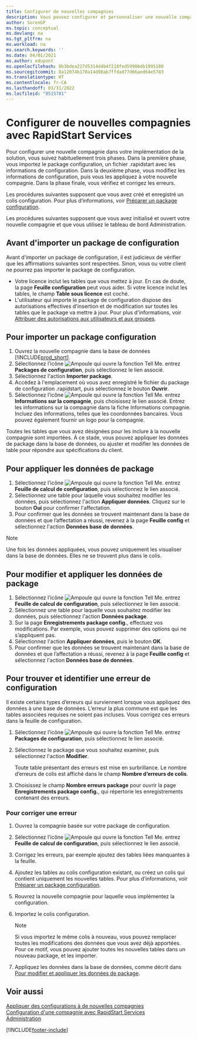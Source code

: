 ```yaml
---
title: Configurer de nouvelles compagnies
description: Vous pouvez configurer et personnaliser une nouvelle compagnie que vous avez créée avec RapidStart Services. Pour détailler votre implémentation, vous procédez en trois phases pour terminer votre configuration.
author: SorenGP
ms.topic: conceptual
ms.devlang: na
ms.tgt_pltfrm: na
ms.workload: na
ms.search.keywords: ''
ms.date: 04/01/2021
ms.author: edupont
ms.openlocfilehash: 8b3bdea227d5314d4b4f218fed59906db1995180
ms.sourcegitcommit: 8a12074b170a14d98ab7ffdad77d66aed64e5783
ms.translationtype: HT
ms.contentlocale: fr-CA
ms.lasthandoff: 03/31/2022
ms.locfileid: "8515781"
---
```

# <a name="configure-new-companies-with-rapidstart-services"></a>Configurer de nouvelles compagnies avec RapidStart Services
Pour configurer une nouvelle compagnie dans votre implémentation de la solution, vous suivez habituellement trois phases. Dans la première phase, vous importez le package configuration, un fichier .rapidstart avec les informations de configuration. Dans la deuxième phase, vous modifiez les informations de configuration, puis vous les appliquez à votre nouvelle compagnie. Dans la phase finale, vous vérifiez et corrigez les erreurs.  

Les procédures suivantes supposent que vous avez créé et enregistré un colis configuration. Pour plus d’informations, voir [Préparer un package configuration](admin-how-to-prepare-a-configuration-package.md).  

Les procédures suivantes supposent que vous avez initialisé et ouvert votre nouvelle compagnie et que vous utilisez le tableau de bord Administration.

## <a name="before-you-import-a-configuration-package"></a>Avant d'importer un package de configuration
Avant d'importer un package de configuration, il est judicieux de vérifier que les affirmations suivantes sont respectées. Sinon, vous ou votre client ne pourrez pas importer le package de configuration.

* Votre licence inclut les tables que vous mettez à jour. En cas de doute, la page **Feuille configuration** peut vous aider. Si votre licence inclut les tables, le champ **Table sous licence** est coché.  
* L'utilisateur qui importe le package de configuration dispose des autorisations effectives d'insertion et de modification sur toutes les tables que le package va mettre à jour. Pour plus d'informations, voir [Attribuer des autorisations aux utilisateurs et aux groupes](ui-define-granular-permissions.md). 

## <a name="to-import-a-configuration-package"></a>Pour importer un package configuration  
1. Ouvrez la nouvelle compagnie dans la base de données [!INCLUDE[prod_short](includes/prod_short.md)].  
2. Sélectionnez l’icône ![Ampoule qui ouvre la fonction Tell Me.](media/ui-search/search_small.png "Dites-moi ce que vous voulez faire") entrez **Packages de configuration**, puis sélectionnez le lien associé.  
3. Sélectionnez l'action **Importer package**.  
4. Accédez à l'emplacement où vous avez enregistré le fichier du package de configuration .rapidstart, puis sélectionnez le bouton **Ouvrir**.  
5. Sélectionnez l’icône ![Ampoule qui ouvre la fonction Tell Me.](media/ui-search/search_small.png "Dites-moi ce que vous voulez faire") entrez **Informations sur la compagnie**, puis choisissez le lien associé. Entrez les informations sur la compagnie dans la fiche Informations compagnie. Incluez des informations, telles que les coordonnées bancaires. Vous pouvez également fournir un logo pour la compagnie.  

Toutes les tables que vous avez désignées pour les inclure à la nouvelle compagnie sont importées. À ce stade, vous pouvez appliquer les données de package dans la base de données, ou ajuster et modifier les données de table pour répondre aux spécifications du client.  

## <a name="to-apply-package-data"></a>Pour appliquer les données de package  
1. Sélectionnez l’icône ![Ampoule qui ouvre la fonction Tell Me.](media/ui-search/search_small.png "Dites-moi ce que vous voulez faire") entrez **Feuille de calcul de configuration**, puis sélectionnez le lien associé.  
2. Sélectionnez une table pour laquelle vous souhaitez modifier les données, puis sélectionnez l'action **Appliquer données**. Cliquez sur le bouton **Oui** pour confirmer l'affectation.
3. Pour confirmer que les données se trouvent maintenant dans la base de données et que l’affectation a réussi, revenez à la page **Feuille config** et sélectionnez l'action **Données base de données**.  

> [!NOTE]  
>  Une fois les données appliquées, vous pouvez uniquement les visualiser dans la base de données. Elles ne se trouvent plus dans le colis.  

## <a name="to-modify-and-apply-package-data"></a>Pour modifier et appliquer les données de package  
1. Sélectionnez l’icône ![Ampoule qui ouvre la fonction Tell Me.](media/ui-search/search_small.png "Dites-moi ce que vous voulez faire") entrez **Feuille de calcul de configuration**, puis sélectionnez le lien associé.  
2. Sélectionnez une table pour laquelle vous souhaitez modifier les données, puis sélectionnez l'action **Données package**.  
3. Sur la page **Enregistrements package config.**, effectuez vos modifications. Par exemple, vous pouvez supprimer des options qui ne s’appliquent pas.  
4. Sélectionnez l'action **Appliquer données**, puis le bouton **OK**.  
5. Pour confirmer que les données se trouvent maintenant dans la base de données et que l’affectation a réussi, revenez à la page **Feuille config** et sélectionnez l'action **Données base de données**.  

## <a name="to-locate-and-identify-a-configuration-error"></a>Pour trouver et identifier une erreur de configuration  
Il existe certains types d’erreurs qui surviennent lorsque vous appliquez des données à une base de données. L’erreur la plus commune est que les tables associées requises ne soient pas incluses. Vous corrigez ces erreurs dans la feuille de configuration.

1. Sélectionnez l’icône ![Ampoule qui ouvre la fonction Tell Me.](media/ui-search/search_small.png "Dites-moi ce que vous voulez faire") entrez **Packages de configuration**, puis sélectionnez le lien associé.  
2. Sélectionnez le package que vous souhaitez examiner, puis sélectionnez l'action **Modifier**.  

    Toute table présentant des erreurs est mise en surbrillance. Le nombre d’erreurs de colis est affiché dans le champ **Nombre d’erreurs de colis**.  

3. Choisissez le champ **Nombre erreurs package** pour ouvrir la page **Enregistrements package config.**, qui répertorie les enregistrements contenant des erreurs.  

### <a name="to-fix-an-error"></a>Pour corriger une erreur  
1. Ouvrez la compagnie basée sur votre package de configuration.  
2. Sélectionnez l’icône ![Ampoule qui ouvre la fonction Tell Me.](media/ui-search/search_small.png "Dites-moi ce que vous voulez faire") entrez **Feuille de calcul de configuration**, puis sélectionnez le lien associé.  
3. Corrigez les erreurs, par exemple ajoutez des tables liées manquantes à la feuille.  
4. Ajoutez les tables au colis configuration existant, ou créez un colis qui contient uniquement les nouvelles tables. Pour plus d’informations, voir [Préparer un package configuration](admin-how-to-prepare-a-configuration-package.md).  
5. Rouvrez la nouvelle compagnie pour laquelle vous implémentez la configuration.  
6. Importez le colis configuration.  

    > [!NOTE]  
    >  Si vous importez le même colis à nouveau, vous pouvez remplacer toutes les modifications des données que vous avez déjà apportées. Pour ce motif, vous pouvez ajouter toutes les nouvelles tables dans un nouveau package, et les importer.  

7. Appliquez les données dans la base de données, comme décrit dans [Pour modifier et appliquer les données de package](admin-how-to-configure-new-companies.md#to-modify-and-apply-package-data).

## <a name="see-also"></a>Voir aussi  
[Appliquer des configurations à de nouvelles compagnies](admin-apply-configuration-to-new-companies.md)  
[Configuration d'une compagnie avec RapidStart Services](admin-set-up-a-company-with-rapidstart.md)  
[Administration](admin-setup-and-administration.md)


[!INCLUDE[footer-include](includes/footer-banner.md)]